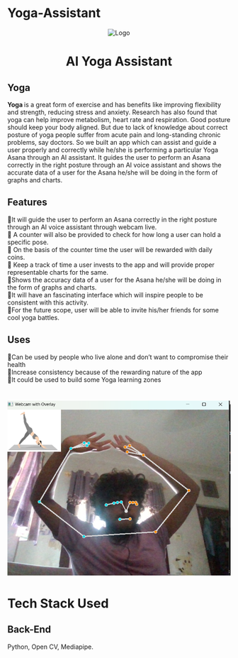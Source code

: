 # Yoga-Assistant
<div align="center">
   <img alt="Logo" src="https://user-images.githubusercontent.com/90816300/174459628-275795d3-8ef7-4248-af3f-6dd82859299a.png" />
</div>

<h1 align="center">
AI Yoga Assistant
</h1>    

## Yoga

<b>Yoga </b> is a great form of exercise and has benefits like improving flexibility and strength, reducing stress and anxiety. Research has also found that yoga can help improve metabolism, heart rate and respiration. Good posture should keep your body aligned. But due to lack of knowledge about correct posture of yoga people suffer from acute pain and long-standing chronic problems, say doctors. 
So we built an app which can assist and guide a user properly and correctly while he/she is performing a particular Yoga Asana through an AI assistant. 
It guides the user to perform an Asana correctly in the right posture through an AI voice assistant and shows the accurate data of a user for the Asana he/she will be doing in the form of graphs and charts.

## Features

🧘It will guide the user to perform an Asana correctly in the right posture through an AI voice assistant through webcam live. <br>
🧘 A counter will also be provided to check for how long a user can hold a specific pose.<br>
🧘 On the basis of the counter time the user will be rewarded with daily coins.<br>
🧘 Keep a track of time a user invests to the app  and will provide proper representable charts for the same.<br>
🧘Shows the accuracy data of a user for the Asana he/she will be doing in the form of graphs and charts.<br>
🧘It will have an fascinating interface which will inspire people to be consistent with this activity.<br>
🧘For the future scope, user will be able to invite his/her friends for some cool yoga battles. <br>


## Uses

🌟Can be used by people who live alone and don’t want to compromise their health <br>
🌟Increase consistency because of the rewarding nature of the app <br>
🌟It could be used to build some Yoga learning zones<be>

<h1 align="center">
<img src =yoga%20pose.png>
</h1>    

# Tech Stack Used
## Back-End

Python, Open CV, Mediapipe.
